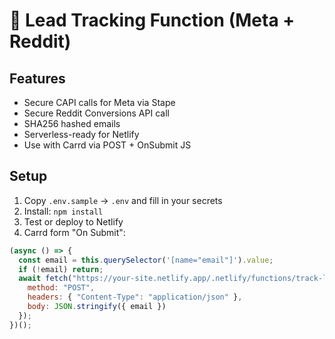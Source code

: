 
# 🎯 Lead Tracking Function (Meta + Reddit)

## Features
- Secure CAPI calls for Meta via Stape
- Secure Reddit Conversions API call
- SHA256 hashed emails
- Serverless-ready for Netlify
- Use with Carrd via POST + OnSubmit JS

## Setup
1. Copy `.env.sample` → `.env` and fill in your secrets
2. Install: `npm install`
3. Test or deploy to Netlify
4. Carrd form "On Submit":
```js
(async () => {
  const email = this.querySelector('[name="email"]').value;
  if (!email) return;
  await fetch("https://your-site.netlify.app/.netlify/functions/track-lead", {
    method: "POST",
    headers: { "Content-Type": "application/json" },
    body: JSON.stringify({ email })
  });
})();
```
